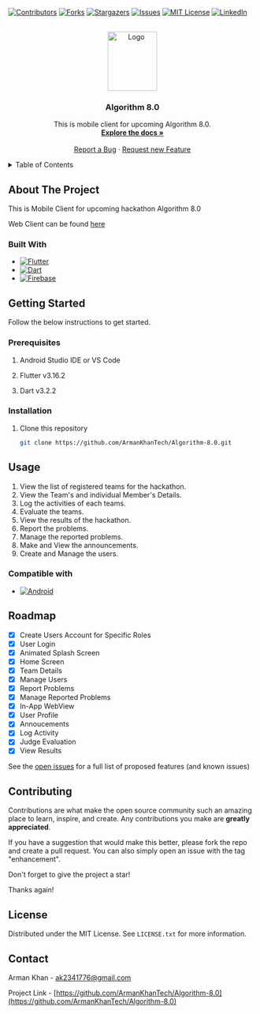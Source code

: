 [![Contributors][contributors-shield]][contributors-url]
[![Forks][forks-shield]][forks-url]
[![Stargazers][stars-shield]][stars-url]
[![Issues][issues-shield]][issues-url]
[![MIT License][license-shield]][license-url]
[![LinkedIn][linkedin-shield]][linkedin-url]



<br />
<div align="center">
  <a href="https://github.com/ArmanKhanTech/Algorithm-8.0/">
    <img src="https://github.com/ArmanKhanTech/Algorithm-8-0/assets/92728787/9d1de853-56f1-4a15-8fc6-a8733dd304aa" alt="Logo" width="100" height="120">
  </a>

  <h3 align="center">Algorithm 8.0</h3>

  <p align="center">
    This is mobile client for upcoming Algorithm 8.0.
    <br />
    <a href="https://github.com/ArmanKhanTech/Algorithm-8.0"><strong>Explore the docs »</strong></a>
    <br />
    <br />
    <a href="https://github.com/ArmanKhanTech/Algorithm-8.0/issues">Report a Bug</a>
    ·
    <a href="https://github.com/ArmanKhanTech/Algorithm-8.0/issues">Request new Feature</a>
  </p>
</div>



<details>
  <summary>Table of Contents</summary>
  <ol>
    <li>
      <a href="#about-the-project">About the Project</a>
      <ul>
        <li><a href="#built-with">Built with</a></li>
      </ul>
    </li>
    <li>
      <a href="#getting-started">Getting Started</a>
      <ul>
        <li><a href="#prerequisites">Prerequisites</a></li>
        <li><a href="#installation">Installation</a></li>
      </ul>
    </li>
    <li><a href="#usage">Usage</a></li>
    <li><a href="#roadmap">Roadmap</a></li>
    <li><a href="#contributing">Contributing</a></li>
    <li><a href="#license">License</a></li>
    <li><a href="#contact">Contact</a></li>
  </ol>
</details>



## About The Project

<p>This is Mobile Client for upcoming hackathon Algorithm 8.0</p>
<p>Web Client can be found <a href="https://github.com/adil2705/Algorithm-8-0">here</a></p>

### Built With

* [![Flutter][Flutter]][Flutter-url]
* [![Dart][Dart]][Dart-url]
* [![Firebase][Firebase]][Firebase-url]



## Getting Started

Follow the below instructions to get started.


### Prerequisites

<ol>
  <li>
    <p>Android Studio IDE or VS Code</a>
  </li>
  <li>
    <p>Flutter v3.16.2</a>
  </li>
  <li>
    <p>Dart v3.2.2</a>
  </li>
</ol>



### Installation

1. Clone this repository 
   ```sh
   git clone https://github.com/ArmanKhanTech/Algorithm-8.0.git
   ```



## Usage

1. View the list of registered teams for the hackathon.
2. View the Team's and individual Member's Details.
3. Log the activities of each teams.
4. Evaluate the teams.
5. View the results of the hackathon.
6. Report the problems.
7. Manage the reported problems.
8. Make and View the announcements.
9. Create and Manage the users.



### Compatible with 
* [![Android][Android]][Android-url]



## Roadmap

- [x] Create Users Account for Specific Roles
- [x] User Login
- [x] Animated Splash Screen
- [x] Home Screen
- [x] Team Details
- [x] Manage Users
- [x] Report Problems
- [x] Manage Reported Problems
- [x] In-App WebView
- [x] User Profile
- [x] Annoucements
- [x] Log Activity
- [x] Judge Evaluation
- [x] View Results

See the [open issues](https://github.com/ArmanKhanTech/Algorithm-8.0/issues) for a full list of proposed features (and known issues)



## Contributing

Contributions are what make the open source community such an amazing place to learn, inspire, and create. Any contributions you make are **greatly appreciated**.

If you have a suggestion that would make this better, please fork the repo and create a pull request. You can also simply open an issue with the tag "enhancement".

Don't forget to give the project a star! 

Thanks again!



## License

Distributed under the MIT License. See `LICENSE.txt` for more information.



## Contact

Arman Khan - ak2341776@gmail.com

Project Link - [https://github.com/ArmanKhanTech/Algorithm-8.0](https://github.com/ArmanKhanTech/Algorithm-8.0)



[contributors-shield]: https://img.shields.io/github/contributors/ArmanKhanTech/Algorithm.svg?style=for-the-badge
[contributors-url]: https://github.com/ArmanKhanTech/Algorithm/graphs/contributors
[forks-shield]: https://img.shields.io/github/forks/ArmanKhanTech/Algorithm.svg?style=for-the-badge
[forks-url]: https://github.com/ArmanKhanTech/Algorithm/network/members
[stars-shield]: https://img.shields.io/github/stars/ArmanKhanTech/Algorithm.svg?style=for-the-badge
[stars-url]: https://github.com/ArmanKhanTech/Algorithm/stargazers
[issues-shield]: https://img.shields.io/github/issues/ArmanKhanTech/Algorithm.svg?style=for-the-badge
[issues-url]: https://github.com/ArmanKhanTech/Algorithm/issues
[license-shield]: https://img.shields.io/github/license/ArmanKhanTech/Algorithm.svg?style=for-the-badge
[license-url]: https://github.com/ArmanKhanTech/Algorithm/blob/master/LICENSE.txt
[linkedin-shield]: https://img.shields.io/badge/-LinkedIn-black.svg?style=for-the-badge&logo=linkedin&colorB=555
[linkedin-url]: https://www.linkedin.com/in/arman-khan-25b624205/
[Flutter]: https://img.shields.io/badge/Flutter-0096FF.svg?style=for-the-badge&logo=Flutter&logoColor=white
[Flutter-url]: https://flutter.dev/
[Dart]: https://img.shields.io/badge/dart-FF0000.svg?style=for-the-badge&logo=dart&logoColor=white
[Dart-url]: https://dart.dev/
[Android]: https://img.shields.io/badge/Android-3DDC84.svg?style=for-the-badge&logo=android&logoColor=white
[Android-url]: https://developer.android.com/
[Firebase]: https://img.shields.io/badge/Firebase-6495ED?style=for-the-badge&logo=Firebase&logoColor=white
[Firebase-url]: https://firebase.google.com/
